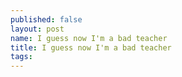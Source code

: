 ```yaml
---
published: false
layout: post
name: I guess now I'm a bad teacher 
title: I guess now I'm a bad teacher 
tags: 
---
```


